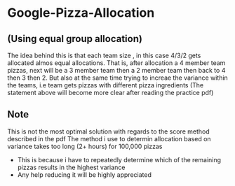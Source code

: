 # Google-Pizza-Allocation 
## (Using equal group allocation)
The idea behind this is that each team size , in this case 4/3/2 gets allocated almos equal allocations.
That is, after allocation a 4 member team pizzas, next will be a 3 member team then a 2 member team then back to 4 then 3 then 2. 
But also at the same time trying to increae the variance within the teams, i.e team gets pizzas with different pizza ingredients
(The statement above will become more clear after reading the practice pdf)

## Note 
This is not the most optimal solution with regards to the score method described in the pdf
The method i use to determin allocation based on variance takes too long (2+ hours) for 100,000 pizzas
- This is because i have to repeatedly determine which of the remaining pizzas results in the highest variance
- Any help reducing it will be highly appreciated
